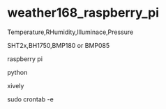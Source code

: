 weather168_raspberry_pi
=======================
Temperature,RHumidity,Illuminace,Pressure

SHT2x,BH1750,BMP180 or BMP085

raspberry pi

python 

xively

sudo crontab -e

